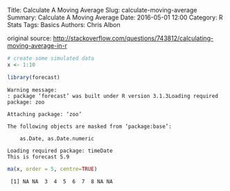 Title: Calculate A Moving Average
Slug: calculate-moving-average
Summary: Calculate A Moving Average
Date: 2016-05-01 12:00
Category: R Stats
Tags: Basics
Authors: Chris Albon


original source: http://stackoverflow.com/questions/743812/calculating-moving-average-in-r


```R
# create some simulated data
x <- 1:10
```


```R
library(forecast)
```

    Warning message:
    : package ‘forecast’ was built under R version 3.1.3Loading required package: zoo

    Attaching package: ‘zoo’

    The following objects are masked from ‘package:base’:

        as.Date, as.Date.numeric

    Loading required package: timeDate
    This is forecast 5.9




```R
ma(x, order = 5, centre=TRUE)
```




     [1] NA NA  3  4  5  6  7  8 NA NA
